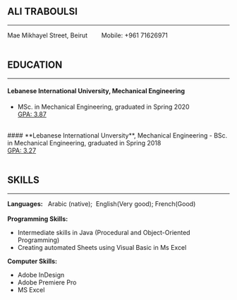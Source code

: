**ALI TRABOULSI**	
-------------
-------------

Mae Mikhayel Street, Beirut&nbsp;&nbsp;&nbsp;&nbsp;&nbsp;&nbsp;&nbsp;&nbsp;Mobile: +961 71626971
<br>
<br>
## EDUCATION
------------
#### **Lebanese International University**, Mechanical Engineering
- MSc. in Mechanical Engineering, graduated in Spring 2020<br>
<ins>GPA: 3.87</ins>
<br>
#### **Lebanese International Unversity**, Mechanical Engineering
- BSc. in Mechanical Engineering, graduated in Spring 2018
<br>
<ins>GPA: 3.27</ins>

<br>
<br>

## SKILLS
---------
**Languages:**&nbsp;&nbsp; Arabic (native);&nbsp; English(Very good); French(Good)
<br>
<br>
**Programming Skills:**
<br>
 - Intermediate skills in Java (Procedural and Object-Oriented Programming)
 - Creating automated Sheets using Visual Basic in Ms Excel


 **Computer Skills:**
 <br>
 
 - Adobe InDesign
 - Adobe Premiere Pro
 - MS Excel

<br>
<br>


